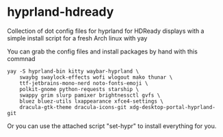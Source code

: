 # hyprland-hdready
Collection of dot config files for hyprland for HDReady displays with a simple install script for a fresh Arch linux with yay

You can grab the config files and install packages by hand with this commnad
```
yay -S hyprland-bin kitty waybar-hyprland \
    swaybg swaylock-effects wofi wlogout mako thunar \
    ttf-jetbrains-mono-nerd noto-fonts-emoji \
    polkit-gnome python-requests starship \
    swappy grim slurp pamixer brightnessctl gvfs \
    bluez bluez-utils lxappearance xfce4-settings \
    dracula-gtk-theme dracula-icons-git xdg-desktop-portal-hyprland-git
```

Or you can use the attached script "set-hypr" to install everything for you.
